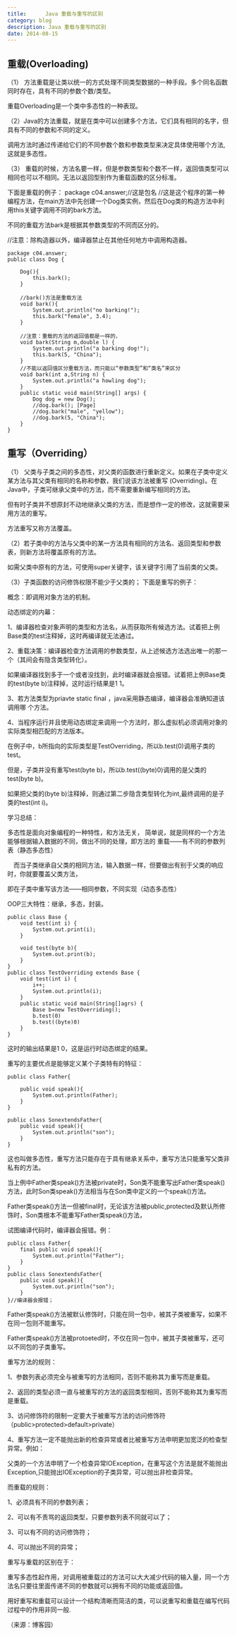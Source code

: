 ```yaml
---
title:      Java 重载与重写的区别
category: blog
description: Java 重载与重写的区别
date: 2014-08-15
---
```


## 重载(Overloading)

（1） 方法重载是让类以统一的方式处理不同类型数据的一种手段。多个同名函数同时存在，具有不同的参数个数/类型。

重载Overloading是一个类中多态性的一种表现。

（2）Java的方法重载，就是在类中可以创建多个方法，它们具有相同的名字，但具有不同的参数和不同的定义。

调用方法时通过传递给它们的不同参数个数和参数类型来决定具体使用哪个方法, 这就是多态性。

（3） 重载的时候，方法名要一样，但是参数类型和个数不一样，返回值类型可以相同也可以不相同。无法以返回型别作为重载函数的区分标准。

下面是重载的例子：
package c04.answer;//这是包名
//这是这个程序的第一种编程方法，在main方法中先创建一个Dog类实例，然后在Dog类的构造方法中利用this关键字调用不同的bark方法。

不同的重载方法bark是根据其参数类型的不同而区分的。

//注意：除构造器以外，编译器禁止在其他任何地方中调用构造器。

    package c04.answer;
    public class Dog {
    	
    	Dog(){
    		this.bark();
    	}
    	
    	//bark()方法是重载方法
    	void bark(){
    		System.out.println("no barking!");
    		this.bark("female", 3.4);
    	}
    
    	//注意：重载的方法的返回值都是一样的，
    	void bark(String m,double l) {
    		System.out.println("a barking dog!");
    		this.bark(5, "China");
    	}
    	//不能以返回值区分重载方法，而只能以“参数类型”和“类名”来区分
    	void bark(int a,String n) {
    		System.out.println("a howling dog");
    	}
    	public static void main(String[] args) {
    		Dog dog = new Dog();
    		//dog.bark(); [Page]
    		//dog.bark("male", "yellow");
    		//dog.bark(5, "China");
    	}
    }

## 重写（Overriding）

（1） 父类与子类之间的多态性，对父类的函数进行重新定义。如果在子类中定义某方法与其父类有相同的名称和参数，我们说该方法被重写 (Overriding)。在Java中，子类可继承父类中的方法，而不需要重新编写相同的方法。

但有时子类并不想原封不动地继承父类的方法，而是想作一定的修改，这就需要采用方法的重写。

方法重写又称方法覆盖。

（2）若子类中的方法与父类中的某一方法具有相同的方法名、返回类型和参数表，则新方法将覆盖原有的方法。

如需父类中原有的方法，可使用super关键字，该关键字引用了当前类的父类。

（3）子类函数的访问修饰权限不能少于父类的；
下面是重写的例子：

概念：即调用对象方法的机制。

动态绑定的内幕：

1、编译器检查对象声明的类型和方法名，从而获取所有候选方法。试着把上例Base类的test注释掉，这时再编译就无法通过。

2、重载决策：编译器检查方法调用的参数类型，从上述候选方法选出唯一的那一个（其间会有隐含类型转化）。

如果编译器找到多于一个或者没找到，此时编译器就会报错。试着把上例Base类的test(byte b)注释掉，这时运行结果是1 1。

3、若方法类型为priavte static final ，java采用静态编译，编译器会准确知道该调用哪
个方法。

4、当程序运行并且使用动态绑定来调用一个方法时，那么虚拟机必须调用对象的实际类型相匹配的方法版本。

在例子中，b所指向的实际类型是TestOverriding，所以b.test(0)调用子类的test。

但是，子类并没有重写test(byte b)，所以b.test((byte)0)调用的是父类的test(byte b)。

如果把父类的(byte b)注释掉，则通过第二步隐含类型转化为int,最终调用的是子类的test(int i)。

学习总结：

多态性是面向对象编程的一种特性，和方法无关，
简单说，就是同样的一个方法能够根据输入数据的不同，做出不同的处理，即方法的
重载——有不同的参数列表（静态多态性）

　而当子类继承自父类的相同方法，输入数据一样，但要做出有别于父类的响应时，你就要覆盖父类方法，

即在子类中重写该方法——相同参数，不同实现（动态多态性）

OOP三大特性：继承，多态，封装。

    public class Base {
	    void test(int i) {
	    	System.out.print(i);
	    }
	    
	    void test(byte b){
	    	System.out.print(b);
	    }
    }
    public class TestOverriding extends Base {
    	void test(int i) {
    		i++;
    		System.out.println(i);
    	}
    	public static void main(String[]agrs) {
    		Base b=new TestOverriding();
    		b.test(0)
    		b.test((byte)0)
    	}
    }

这时的输出结果是1 0，这是运行时动态绑定的结果。

重写的主要优点是能够定义某个子类特有的特征：

    public class Father{

	    public void speak(){
	    	System.out.println(Father);
	    }
   	}
    
    public class SonextendsFather{
	    public void speak(){
	    	System.out.println("son");
	    }
    }

这也叫做多态性，重写方法只能存在于具有继承关系中，重写方法只能重写父类非私有的方法。

当上例中Father类speak()方法被private时，Son类不能重写出Father类speak()方法，此时Son类speak()方法相当与在Son类中定义的一个speak()方法。

Father类speak()方法一但被final时，无论该方法被public,protected及默认所修饰时，Son类根本不能重写Father类speak()方法，

试图编译代码时，编译器会报错。例：

    public class Father{
	    final public void speak(){
	    	System.out.println("Father");
	    }
    }
    public class SonextendsFather{
	    public void speak(){
	    	System.out.println("son");
	    }
    }//编译器会报错；

Father类speak()方法被默认修饰时，只能在同一包中，被其子类被重写，如果不在同一包则不能重写。

Father类speak()方法被protoeted时，不仅在同一包中，被其子类被重写，还可以不同包的子类重写。

重写方法的规则：

1、参数列表必须完全与被重写的方法相同，否则不能称其为重写而是重载。

2、返回的类型必须一直与被重写的方法的返回类型相同，否则不能称其为重写而是重载。

3、访问修饰符的限制一定要大于被重写方法的访问修饰符（public>protected>default>private）

4、重写方法一定不能抛出新的检查异常或者比被重写方法申明更加宽泛的检查型异常。例如：

父类的一个方法申明了一个检查异常IOException，在重写这个方法是就不能抛出Exception,只能抛出IOException的子类异常，可以抛出非检查异常。

而重载的规则：

1、必须具有不同的参数列表；

2、可以有不责骂的返回类型，只要参数列表不同就可以了；

3、可以有不同的访问修饰符；

4、可以抛出不同的异常；

重写与重载的区别在于：

重写多态性起作用，对调用被重载过的方法可以大大减少代码的输入量，同一个方法名只要往里面传递不同的参数就可以拥有不同的功能或返回值。

用好重写和重载可以设计一个结构清晰而简洁的类，可以说重写和重载在编写代码过程中的作用非同一般.

（来源：博客园）